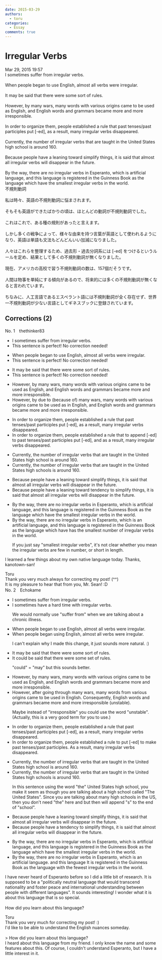 ```yaml
---
date: 2015-03-29
authors:
  - toru
categories:
  - Essay
comments: true
---
```


# Irregular Verbs
<div class="date">Mar 29, 2015 19:57</div>
<div id="post"><div id="body_show_ori">
I sometimes suffer from irregular verbs.<br/><br/>When people began to use English, almost all verbs were irregular.<br/><br/>It may be said that there were some sort of rules.<br/><br/>However, by many wars, many words with various origins came to be used as English, and English words and grammars became more and more irresponsible.<br/><br/>In order to organize them, people established a rule that past tenses/past participles put [-ed], as a result, many irregular verbs disappeared.<br/><br/>Currently, the number of irregular verbs that are taught in the United States high school is around 160.<br/><br/>Because people have a leaning toward simplify things, it is said that almost all irregular verbs will disappear in the future.<br/><br/>By the way, there are no irregular verbs in Esperanto, which is artificial language, and this language is registered in the Guinness Book as the language which have the smallest irregular verbs in the world.
</div></div>

<!-- more -->

<div id="post_ja"><div id="body_show_mo">
不規則動詞<br/><br/>私は時々、英語の不規則動詞に悩まされます。<br/><br/>そもそも英語ができたばかりの頃は、ほとんどの動詞が不規則動詞でした。<br/><br/>これはこれで、ある種の規則があったと言えます。<br/><br/>しかし多くの戦争によって、様々な由来を持つ言葉が英語として使われるようになり、英語は単語も文法もどんどんいい加減になりました。<br/><br/>人々はこれらを整理するため、過去形・過去分詞系には [-ed] をつけるというルールを定め、結果として多くの不規則動詞が無くなりました。<br/><br/>現在、アメリカの高校で習う不規則動詞の数は、157個だそうです。<br/><br/>人間は物事を単純にする傾向があるので、将来的には多くの不規則動詞が無くなると言われています。<br/><br/>ちなみに、人工言語であるエスペラント語には不規則動詞が全く存在せず、世界一不規則動詞が少ない言語としてギネスブックに登録されています。
</div></div>

## Corrections (2)
<div id="block"><div class="first_name"> No. 1　<span class="just_name">thethinker83</span></div><div id="block2">
<ul class="correction_field">
<li class="incorrect">I sometimes suffer from irregular verbs.</li>
<li class="corrected perfect">This sentence is perfect! No correction needed!</li>
</ul>
<ul class="correction_field">
<li class="incorrect">When people began to use English, almost all verbs were irregular.</li>
<li class="corrected perfect">This sentence is perfect! No correction needed!</li>
</ul>
<ul class="correction_field">
<li class="incorrect">It may be said that there were some sort of rules.</li>
<li class="corrected perfect">This sentence is perfect! No correction needed!</li>
</ul>
<ul class="correction_field">
<li class="incorrect">However, by many wars, many words with various origins came to be used as English, and English words and grammars became more and more irresponsible.</li>
<li class="corrected correct">
However, <span class="f_red"><span class="sline">by</span></span> <span class="f_blue">due to (because of) </span>many wars, many words with various origins came to be used <span class="f_red"><span class="sline">as</span></span> <span class="f_blue">in </span>English, and English words and grammar<span class="f_red"><span class="sline">s</span></span> became more and more irresponsible.
</li>
</ul>
<ul class="correction_field">
<li class="incorrect">In order to organize them, people established a rule that past tenses/past participles put [-ed], as a result, many irregular verbs disappeared.</li>
<li class="corrected correct">
In order to organize them, people established a rule <span class="f_red"><span class="sline">that</span></span> <span class="f_blue">to append [-ed] to</span> past tenses/past participles <span class="f_red"><span class="sline">put [-ed]</span></span>, <span class="f_blue">and </span>as a result, many irregular verbs disappeared.
</li>
</ul>
<ul class="correction_field">
<li class="incorrect">Currently, the number of irregular verbs that are taught in the United States high school is around 160.</li>
<li class="corrected correct">
Currently, the number of irregular verbs that are taught in <span class="f_red"><span class="sline">the</span></span> United States high school<span class="f_blue">s</span> is around 160.
</li>
</ul>
<ul class="correction_field">
<li class="incorrect">Because people have a leaning toward simplify things, it is said that almost all irregular verbs will disappear in the future.</li>
<li class="corrected correct">
Because people have a <span class="f_red"><span class="sline">leaning toward</span></span> <span class="f_blue">tendency to </span>simplify things, it is said that almost all irregular verbs will disappear in the future.
</li>
</ul>
<ul class="correction_field">
<li class="incorrect">By the way, there are no irregular verbs in Esperanto, which is artificial language, and this language is registered in the Guinness Book as the language which have the smallest irregular verbs in the world.</li>
<li class="corrected correct">
By the way, there are no irregular verbs in Esperanto, which is <span class="f_blue">an </span>artificial language, and this language is registered in the Guinness Book as the language which <span class="f_red"><span class="sline">have</span></span> <span class="f_blue">has </span>the smallest <span class="f_blue">number of </span> irregular verbs in the world.
<p class="correction_comment">If you just say "smallest irregular verbs", it's not clear whether you mean the irregular verbs are few in number, or short in length.</p>
</li>
</ul>
<p class="comment_small">
 I learned a few things about my own native language today.  Thanks, kanotown-san!
</p>

</div><div class="name"><span class="just_name">Toru</span><br>
Thank you very much always for correcting my post! (^^)<br/>It is my pleasure to hear that from you, Mr. Sean! :D
</div>
</div>
<div id="block"><div class="first_name"> No. 2　<span class="just_name">Echokame</span></div><div id="block2">
<ul class="correction_field">
<li class="incorrect">I sometimes suffer from irregular verbs.</li>
<li class="corrected correct">
I sometimes <span class="f_red">have a hard time with </span>irregular verbs.
<p class="correction_comment">We would normally use "suffer from" when we are talking about a chronic illness.</p>
</li>
</ul>
<ul class="correction_field">
<li class="incorrect">When people began to use English, almost all verbs were irregular.</li>
<li class="corrected correct">
When people began <span class="f_red">using</span> English, almost all verbs were irregular.
<p class="correction_comment">I can't explain why I made this change, it just sounds more natural. :)</p>
</li>
</ul>
<ul class="correction_field">
<li class="incorrect">It may be said that there were some sort of rules.</li>
<li class="corrected correct">
It <span class="f_red">could</span> be said that there were some <span class="f_red">set</span> of rules.
<p class="correction_comment">"could" = "may" but this sounds better.</p>
</li>
</ul>
<ul class="correction_field">
<li class="incorrect">However, by many wars, many words with various origins came to be used as English, and English words and grammars became more and more irresponsible.</li>
<li class="corrected correct">
However, <span class="f_red">after going through</span> many wars, many words <span class="f_red">from</span> various origins came to be used <span class="f_red">in</span> English. <span class="f_red">Consequently,</span> English words and grammar<span class="f_red"><span class="sline">s</span></span> became more and more irresponsible<span class="f_red"> (unstable)</span>.
<p class="correction_comment">Maybe instead of "irresponsible" you could use the word "unstable". (Actually, this is a very good term for you to use.)</p>
</li>
</ul>
<ul class="correction_field">
<li class="incorrect">In order to organize them, people established a rule that past tenses/past participles put [-ed], as a result, many irregular verbs disappeared.</li>
<li class="corrected correct">
In order to organize them, people established a rule <span class="f_red">to</span> put <span class="f_red">[-ed] to make past tenses/past participles.</span> <span class="f_red">A</span>s a result, many irregular verbs disappeared.
</li>
</ul>
<ul class="correction_field">
<li class="incorrect">Currently, the number of irregular verbs that are taught in the United States high school is around 160.</li>
<li class="corrected correct">
Currently, the number of irregular verbs that are taught in <span class="f_red"><span class="sline">the</span></span> United States high school<span class="f_red">s</span> is around 160.
<p class="correction_comment">In this sentence using the word "the" United States high school, you make it seem as though you are talking about a high school called "The United States". Since you are talking about many high schools in the US, then you don't need "the" here and but then will append "s" to the end of "school".</p>
</li>
</ul>
<ul class="correction_field">
<li class="incorrect">Because people have a leaning toward simplify things, it is said that almost all irregular verbs will disappear in the future.</li>
<li class="corrected correct">
Because people have <span class="f_red">a tendency to</span> simplify things, it is said that almost all irregular verbs will disappear in the future.
</li>
</ul>
<ul class="correction_field">
<li class="incorrect">By the way, there are no irregular verbs in Esperanto, which is artificial language, and this language is registered in the Guinness Book as the language which have the smallest irregular verbs in the world.</li>
<li class="corrected correct">
By the way, there are no irregular verbs in Esperanto, which is <span class="f_red">an </span>artificial language<span class="f_red">. <span class="sline">and this language</span></span> <span class="f_red">It </span>is registered in the Guinness Book as the language <span class="f_red">with the fewest </span>irregular verbs in the world.
</li>
</ul>
<p class="comment_small">
 I have never heard of Esperanto before so I did a little bit of research. It is supposed to be a  "politically neutral language that would transcend nationality and foster peace and international understanding between people with different languages". It sounds interesting! I wonder what it is about this language that is so special.
 <br/>
 <br/>
 How did you learn about this language?
</p>

</div><div class="name"><span class="just_name">Toru</span><br>
Thank you very much for correcting my post! :)<br/>I'd like to be able to understand the English nuances someday.<br/><br/>&gt; How did you learn about this language?<br/>I heard about this language from my friend. I only know the name and some features about this. Of course, I couldn't understand Esperanto, but I have a little interest in it.
</div>
</div>
